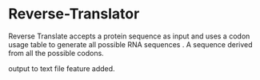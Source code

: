 # Reverse-Translator

Reverse Translate accepts a protein sequence as input and uses a codon usage table to generate all possible RNA sequences . A  sequence derived from all the possible codons.

output to text file feature added.

